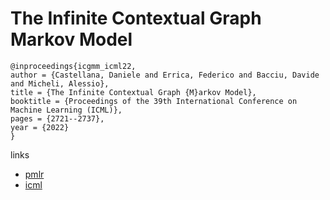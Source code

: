 # The Infinite Contextual Graph Markov Model

```
@inproceedings{icgmm_icml22,
author = {Castellana, Daniele and Errica, Federico and Bacciu, Davide and Micheli, Alessio},
title = {The Infinite Contextual Graph {M}arkov Model},
booktitle = {Proceedings of the 39th International Conference on Machine Learning (ICML)},
pages = {2721--2737},
year = {2022}
}
```

links
 - [pmlr](https://proceedings.mlr.press/v162/castellana22a.html)
- [icml](https://icml.cc/Conferences/2022/Schedule?showEvent=16216)
